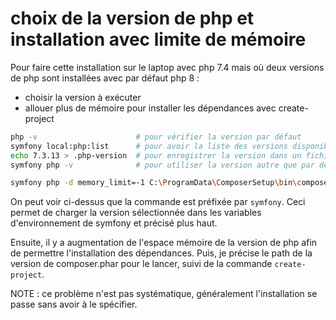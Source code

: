 # choix de la version de php et installation avec limite de mémoire

Pour faire cette installation sur le laptop avec php 7.4 mais où deux versions de php sont installées avec par défaut php 8 :
- choisir la version à exécuter
- allouer plus de mémoire pour installer les dépendances avec create-project

```bash
php -v                      # pour vérifier la version par défaut
symfony local:php:list      # pour avoir la liste des versions disponibles et la version utilisée par symfony (variable d'env)
echo 7.3.13 > .php-version  # pour enregistrer la version dans un fichier (qui doit se trouver dans le répertoire courant)
symfony php -v              # pour utiliser la version autre que par défaut (celle conservée comme variable d'env par cmd symfony)

symfony php -d memory_limit=-1 C:\ProgramData\ComposerSetup\bin\composer.phar create-project symfony/website-skeleton webtrader
```

On peut voir ci-dessus que la commande est préfixée par `symfony`.
Ceci permet de charger la version sélectionnée dans les variables d'environnement de symfony et précisé plus haut.

Ensuite, il y a augmentation de l'espace mémoire de la version de php afin de permettre l'installation des dépendances.
Puis, je précise le path de la version de composer.phar pour le lancer, suivi de la commande `create-project`.

NOTE : ce problème n'est pas systématique, généralement l'installation se passe sans avoir à le spécifier.
